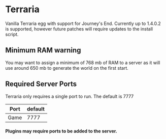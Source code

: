 # Terraria

Vanilla Terraria egg with support for Journey's End.  Currently up to 1.4.0.2 is supported, however future patches will require updates to the install script.

## Minimum RAM warning
You may want to assign a minimum of 768 mb of RAM to a server as it will use around 650 mb to generate the world on the first start.

## Required Server Ports
Terraria only requires a single port to run. The default is 7777

| Port    | default |
|---------|---------|
| Game    | 7777    |

#### Plugins may require ports to be added to the server.
